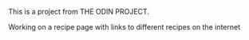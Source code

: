This is a project from THE ODIN PROJECT.

Working on a recipe page with links to different recipes on the internet

